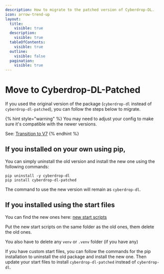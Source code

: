 ```yaml
---
description: How to migrate to the patched version of Cyberdrop-DL.
icon: arrow-trend-up
layout:
  title:
    visible: true
  description:
    visible: true
  tableOfContents:
    visible: true
  outline:
    visible: false
  pagination:
    visible: true
---
```


# Move to Cyberdrop-DL-Patched

If you used the original version of the package (`cyberdrop-dl` instead of `cyberdrop-dl-patched`), you can follow the steps below to migrate.

{% hint style="warning" %}
You may need to adjust your config to make sure it's compatible with the newer versions.

See: [Transition to V7](https://script-ware.gitbook.io/cyberdrop-dl/transition-to-v7)
{% endhint %}


## If you installed on your own using pip,

You can simply uninstall the old version and install the new one using the following commands:

```shell
pip uninstall -y cyberdrop-dl
pip install cyberdrop-dl-patched
```

The command to use the new version will remain as `cyberdrop-dl`.

## If you installed using the start files

You can find the new ones here: [new start scripts](https://github.com/jbsparrow/CyberDropDownloader/releases/latest)

Put the new start scripts on the same folder as the old ones, them delete the old ones.

You also have to delete any `venv` or `.venv` folder (if you have any)

If you have custom start files, you can follow the commands for the pip installation to uninstall the old package and install the new one. Then update your start files to install `cyberdrop-dl-patched` instead of `cyberdrop-dl`.
